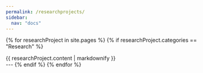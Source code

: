```yaml
---
permalink: /researchprojects/
sidebar:
  nav: "docs"
---
```


{% for researchProject in site.pages %}
	{% if researchProject.categories == "Research" %}
<div class = "row">
		{{ researchProject.content | markdownify }}
</div>
---
	{% endif %}
{% endfor %}